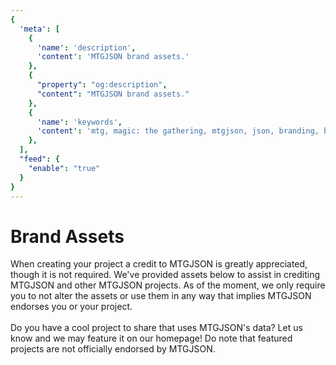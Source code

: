 ```yaml
---
{
  'meta': [
    {
      'name': 'description',
      'content': 'MTGJSON brand assets.'
    },
    {
      "property": "og:description",
      "content": "MTGJSON brand assets."
    },
    {
      'name': 'keywords',
      'content': 'mtg, magic: the gathering, mtgjson, json, branding, branding assets, brand, assets, logo',
    },
  ],
  "feed": {
    "enable": "true"
  }
}
---
```


# Brand Assets

When creating your project a credit to MTGJSON is greatly appreciated, though it is not required. We've provided assets below to assist in crediting MTGJSON and other MTGJSON projects. As of the moment, we only require you to not alter the assets or use them in any way that implies MTGJSON endorses you or your project.
<br />
<br />
Do you have a cool project to share that uses MTGJSON's data? Let us know and we may feature it on our homepage! Do note that featured projects are not officially endorsed by MTGJSON.

<BrandAssets/>
